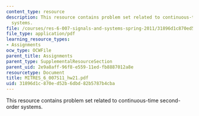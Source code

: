 ```yaml
---
content_type: resource
description: This resource contains problem set related to continuous-time second-order
  systems.
file: /courses/res-6-007-signals-and-systems-spring-2011/31896d1c870ed52b6dbd82b5787b4cba_MITRES_6_007S11_hw21.pdf
file_type: application/pdf
learning_resource_types:
- Assignments
ocw_type: OCWFile
parent_title: Assignments
parent_type: SupplementalResourceSection
parent_uid: 2e9a8aff-96f8-e559-11ed-fb8887012a8e
resourcetype: Document
title: MITRES_6_007S11_hw21.pdf
uid: 31896d1c-870e-d52b-6dbd-82b5787b4cba
---
```

This resource contains problem set related to continuous-time second-order systems.

